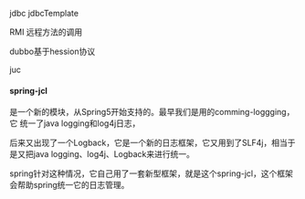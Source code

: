 jdbc jdbcTemplate

RMI 远程方法的调用

dubbo基于hession协议

juc



#### spring-jcl

是一个新的模块，从Spring5开始支持的。最早我们是用的comming-loggging，它 统一了java logging和log4j日志，

后来又出现了一个Logback，它是一个新的日志框架，它又用到了SLF4j，相当于是又把java logging、log4j、Logback来进行统一。

spring针对这种情况，它自己用了一套新型框架，就是这个spring-jcl，这个框架会帮助spring统一它的日志管理。

